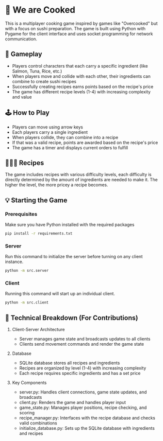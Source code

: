 # 🍣 We are Cooked

This is a multiplayer cooking game inspired by games like "Overcooked" but with a focus on sushi preparation. The game is built using Python with Pygame for the client interface and uses socket programming for network communication.  

## 🍥 Gameplay

- Players control characters that each carry a specific ingredient (like Salmon, Tuna, Rice, etc.)
- When players move and collide with each other, their ingredients can combine to create sushi recipes
- Successfully creating recipes earns points based on the recipe's price
- The game has different recipe levels (1-4) with increasing complexity and value

## 🕹️ How to Play
- Players can move using arrow keys
- Each players carry a single ingredient
- When players collide, they can combine into a recipe
- If that was a valid recipe, points are awarded based on the recipe's price
- The game has a timer and displays current orders to fulfill

## 👨🏻‍🍳 Recipes
The game includes recipes with various difficulty levels, each difficulty is directly determined by the amount of ingredients are needed to make it. The higher the level, the more pricey a recipe becomes.

## 💡 Starting the Game
### Prerequisites
Make sure you have Python installed with the required packages
```sh
pip install -r requirements.txt
```

### Server
Run this command to initialize the server before turning on any client instance.
```sh
python -m src.server
```


### Client
Running this command will start up an individual client.
```sh
python -m src.client
```

## 🔧 Technical Breakdown (For Contributions)
1. Client-Server Architecture
   - Server manages game state and broadcasts updates to all clients
   - Clients send movement commands and render the game state

2. Database
   - SQLite database stores all recipes and ingredients
   - Recipes are organized by level (1-4) with increasing complexity
   - Each recipe requires specific ingredients and has a set price

3. Key Components
   - server.py: Handles client connections, game state updates, and broadcasts
   - client.py: Renders the game and handles player input
   - game_state.py: Manages player positions, recipe checking, and scoring
   - recipe_manager.py: Interfaces with the recipe database and checks valid combinations
   - initialize_database.py: Sets up the SQLite database with ingredients and recipes

<!-- ## Credits
This game was made as a Finals Submission to our Network Programming course. Proper recognition due to the developers: -->
